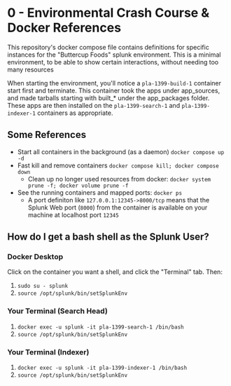 # 0 - Environmental Crash Course & Docker References
 
This repository's docker compose file contains definitions for specific instances for the "Buttercup Foods" splunk environment. This is a minimal environment, to be able to show certain interactions, without needing too many resources

When starting the environment, you'll notice a `pla-1399-build-1` container start first and terminate. This container took the apps under app_sources, and made tarballs starting with built_* under the app_packages folder. These apps are then installed on the `pla-1399-search-1` and `pla-1399-indexer-1` containers as appropriate.

## Some References
* Start all containers in the background (as a daemon) `docker compose up -d`
* Fast kill and remove containers `docker compose kill; docker compose down`
  * Clean up no longer used resources from docker: `docker system prune -f; docker volume prune -f`
* See the running containers and mapped ports: `docker ps`
  * A port definiton like `127.0.0.1:12345->8000/tcp` means that the Splunk Web port (`8000`) from the container is available on your machine at localhost port `12345`

## How do I get a bash shell as the Splunk User? 

### Docker Desktop

Click on the container you want a shell, and click the "Terminal" tab. Then:
1. `sudo su - splunk`
2. `source /opt/splunk/bin/setSplunkEnv`

### Your Terminal (Search Head)

1. `docker exec -u splunk -it pla-1399-search-1 /bin/bash`
2. `source /opt/splunk/bin/setSplunkEnv`

### Your Terminal (Indexer)

1. `docker exec -u splunk -it pla-1399-indexer-1 /bin/bash`
2. `source /opt/splunk/bin/setSplunkEnv`
